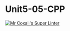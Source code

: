 # Unit5-05-CPP
[![Mr Coxall's Super Linter](https://github.com/ICS3U-Programming-NathanA/Unit5-05-CPP/workflows/Mr%20Coxall's%20Super%20Linter/badge.svg)](https://github.com/ICS3U-Programming-NathanA/Unit5-05-CPP/actions/)
